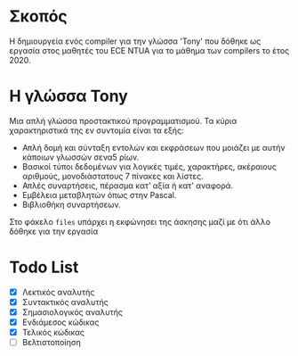 # Σκοπός

Η δημιουργεία ενός compiler για την γλώσσα 'Tony' που δόθηκε ως εργασία στος μαθητές του ECE NTUA για το μάθημα των compilers το έτος 2020.

# Η γλώσσα Tony

Μια απλή γλώσσα προστακτικού προγραμματισμού. Τα κύρια χαρακτηριστικά της εν συντομία είναι τα εξής:

- Απλή δομή και σύνταξη εντολών και εκφράσεων που μοιάζει με αυτήν κάποιων γλωσσών σενα5 ρίων.
- Βασικοί τύποι δεδομένων για λογικές τιμές, χαρακτήρες, ακέραιους αριθμούς, μονοδιάστατους
  7 πίνακες και λίστες.
- Απλές συναρτήσεις, πέρασμα κατ’ αξία ή κατ’ αναφορά.
- Εμβέλεια μεταβλητών όπως στην Pascal.
- Βιβλιοθήκη συναρτήσεων.

Στο φάκελο `files` υπάρχει η εκφώνησει της άσκησης μαζί με ότι άλλο δόθηκε για την εργασία

# Todo List
- [x] Λεκτικός αναλυτής
- [x] Συντακτικός αναλυτής
- [x] Σημασιολογικός αναλυτής
- [x] Ενδιάμεσος κώδικας
- [x] Τελικός κώδικας
- [ ] Βελτιστοποίηση
